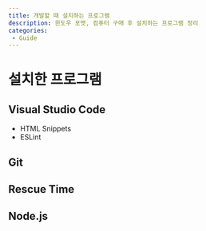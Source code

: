 ```yaml
---
title: 개발할 때 설치하는 프로그램
description: 윈도우 포맷, 컴퓨터 구매 후 설치하는 프로그램 정리
categories:
 - Guide
---
```

# 설치한 프로그램

## Visual Studio Code

- HTML Snippets
- ESLint

## Git

## Rescue Time

## Node.js